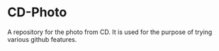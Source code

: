 # CD-Photo
A repository for the photo from CD.
It is used for the purpose of trying various github features.

